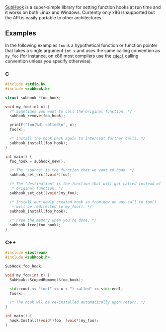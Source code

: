 [SubHook][github] is a super-simple library for setting function hooks at run
time and it works on both Linux and Windows. Currently only x86 is supported
but the API is easily portable to other architectures.


Examples
--------

In the following examples `foo` is a hypothetical function or function pointer
that takes a single argument `int x` and uses the same calling convention as
`my_foo` (for instance, on x86 most compilers use the [`cdecl`][cdecl] calling
convention unless you specify otherwise).

### C

```C
#include <stdio.h>
#include <subhook.h>

struct subhook *foo_hook;

void my_foo(int x) {
  /* Sometimes you want to call the original function. */
  subhook_remove(foo_hook);

  printf("foo(%d) called\n", x);
  foo(x);

  /* Install the hook back again to intercept further calls. */
  subhook_install(foo_hook);
}

int main() {
  foo_hook = subhook_new();

  /* The "source" is the function that we want to hook. */
  subhook_set_src((void*)foo);

  /* The "destination" is the function that will get called instead of the
   * original function. */
  subhook_set_dst((void*)my_foo);

  /* Install our newly created hook so from now on any call to foo()
   * will be redirected to my_foo(). */ 
  subhook_install(foo_hook);
  
  /* Free the memory when you're done. */
  subhook_free(foo_hook);
}
```

### C++

```C++
#include <iostream>
#include <subhook.h>

SubHook foo_hook;

void my_foo(int x) {
  SubHook::ScopedRemove(&foo_hook);

  std::cout << "foo(" << x < ") called" << std::endl;
  foo(x);

  /* The hook wll be re-installed automatically upon return. */
}

int main() {
  hook.Install((void*)foo, (void*)my_foo);
}

```

[github]: https://github.com/Zeex/subhook
[cdecl]: http://en.wikipedia.org/wiki/X86_calling_conventions#cdecl
